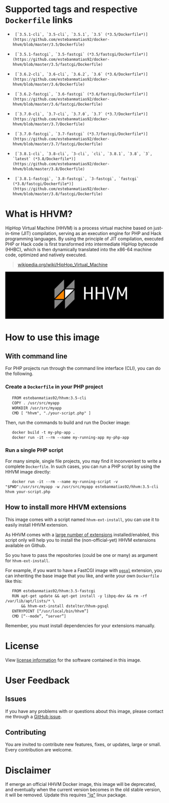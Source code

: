 # Supported tags and respective `Dockerfile` links

-      [`3.5.1-cli`, `3.5-cli`, `3.5.1`, `3.5` (*3.5/Dockerfile*)](https://github.com/estebanmatias92/docker-hhvm/blob/master/3.5/Dockerfile)
-      [`3.5.1-fastcgi`, `3.5-fastcgi` (*3.5/fastcgi/Dockerfile*)](https://github.com/estebanmatias92/docker-hhvm/blob/master/3.5/fastcgi/Dockerfile)
-      [`3.6.2-cli`, `3.6-cli`, `3.6.2`, `3.6` (*3.6/Dockerfile*)](https://github.com/estebanmatias92/docker-hhvm/blob/master/3.6/Dockerfile)
-      [`3.6.2-fastcgi`, `3.6-fastcgi` (*3.6/fastcgi/Dockerfile*)](https://github.com/estebanmatias92/docker-hhvm/blob/master/3.6/fastcgi/Dockerfile)
-      [`3.7.0-cli`, `3.7-cli`, `3.7.0`, `3.7` (*3.7/Dockerfile*)](https://github.com/estebanmatias92/docker-hhvm/blob/master/3.7/Dockerfile)
-      [`3.7.0-fastcgi`, `3.7-fastcgi` (*3.7/fastcgi/Dockerfile*)](https://github.com/estebanmatias92/docker-hhvm/blob/master/3.7/fastcgi/Dockerfile)
-      [`3.8.1-cli`, `3.8-cli`, `3-cli`, `cli`, `3.8.1`, `3.8`, `3`, `latest` (*3.8/Dockerfile*)](https://github.com/estebanmatias92/docker-hhvm/blob/master/3.8/Dockerfile)
-      [`3.8.1-fastcgi`, `3.8-fastcgi`, `3-fastcgi`, `fastcgi` (*3.8/fastcgi/Dockerfile*)](https://github.com/estebanmatias92/docker-hhvm/blob/master/3.8/fastcgi/Dockerfile)

# What is HHVM?

HipHop Virtual Machine (HHVM) is a process virtual machine based on just-in-time (JIT) compilation, serving as an execution engine for PHP and Hack programming languages. By using the principle of JIT compilation, executed PHP or Hack code is first transformed into intermediate HipHop bytecode (HHBC), which is then dynamically translated into the x86-64 machine code, optimized and natively executed.

> [wikipedia.org/wiki/HipHop_Virtual_Machine](https://en.wikipedia.org/wiki/HipHop_Virtual_Machine)

![logo](https://raw.githubusercontent.com/estebanmatias92/docker-hhvm/master/logo.png)

# How to use this image

## With command line

For PHP projects run through the command line interface (CLI), you can do the following.

### Create a `Dockerfile` in your PHP project

       FROM estebanmatias92/hhvm:3.5-cli
       COPY . /usr/src/myapp
       WORKDIR /usr/src/myapp
       CMD [ "hhvm", "./your-script.php" ]

Then, run the commands to build and run the Docker image:

       docker build -t my-php-app .
       docker run -it --rm --name my-running-app my-php-app

### Run a single PHP script

For many simple, single file projects, you may find it inconvenient to write a complete `Dockerfile`. In such cases, you can run a PHP script by using the HHVM image directly:

       docker run -it --rm --name my-running-script -v "$PWD":/usr/src/myapp -w /usr/src/myapp estebanmatias92/hhvm:3.5-cli hhvm your-script.php

## How to install more HHVM extensions

This image comes with a script named `hhvm-ext-install`, you can use it to easily install HHVM extension.

As HHVM comes with a [large number of extensions](https://github.com/facebook/hhvm/wiki/Extensions) installed/enabled, this script only will help you to install the (non-official-yet) HHVM extensions available on Github.

So you have to pass the repositories (could be one or many) as argument for `hhvm-ext-install`.

For example, if you want to have a FastCGI image with [`pgsql`](https://github.com/dstelter/hhvm-pgsql) extension, you can inheriting the base image that you like, and write your own `Dockerfile` like this:

       FROM estebanmatias92/hhvm:3.5-fastcgi
       RUN apt-get update && apt-get install -y libpq-dev && rm -rf /var/lib/apt/lists/* \
           && hhvm-ext-install dstelter/hhvm-pgsql
       ENTRYPOINT [“/usr/local/bin/hhvm”]
       CMD [“--mode”, “server”]

Remember, you must install dependencies for your extensions manually.

# License

View [license information](https://github.com/facebook/hhvm#license) for the software contained in this image.

# User Feedback

## Issues

If you have any problems with or questions about this image, please contact me through a [GitHub issue](https://github.com/estebanmatias92/docker-hhvm/issues).

## Contributing

You are invited to contribute new features, fixes, or updates, large or small. Every contribution are welcome.

# Disclaimer

If emerge an official HHVM Docker image, this image will be deprecated, and eventually when the current version becomes in the old stable version, it will be removed.
Update this requires ["jq"](https://stedolan.github.io/jq/) linux package.
